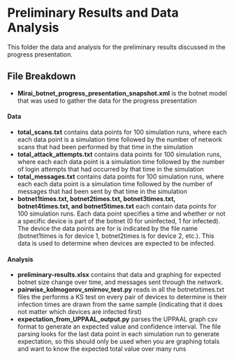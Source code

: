 # Preliminary Results and Data Analysis
This folder the data and analysis for the preliminary results discussed in the progress presentation.

## File Breakdown
- **Mirai_botnet_progress_presentation_snapshot.xml** is the botnet model that was used to gather the data for the progress presentation
#### Data
- **total_scans.txt** contains data points for 100 simulation runs, where each each data point is a simulation time followed by the number of network scans that had been performed by that time in the simulation
- **total_attack_attempts.txt** contains data points for 100 simulation runs, where each each data point is a simulation time followed by the number of login attempts that had occurred by that time in the simulation
- **total_messages.txt** contains data points for 100 simulation runs, where each each data point is a simulation time followed by the number of messages that had been sent by that time in the simulation
- **botnet1times.txt, botnet2times.txt, botnet3times.txt, botnet4times.txt, and botnet5times.txt** each contain data points for 100 simulation runs. Each data point specifies a time and whether or not a specific device is part of the botnet (0 for uninfected, 1 for infected). The device the data points are for is indicated by the file name (botnet1times is for device 1, botnet2times is for device 2, etc.). This data is used to determine when devices are expected to be infected.
#### Analysis
- **preliminary-results.xlsx** contains that data and graphing for expected botnet size change over time, and messages sent through the network.
- **pairwise_kolmogorov_smirnov_test.py** reads in all the botnet*x*times.txt files the performs a KS test on every pair of devices to determine is their infection times are drawn from the same sample (indicating that it does not matter which devices are infected first)
- **expectation_from_UPPAAL_output.py** parses the UPPAAL graph csv format to generate an expected value and confidence interval. The file parsing looks for the last data point in each simulation run to generate expectation, so this should only be used when you are graphing totals and want to know the expected total value over many runs
